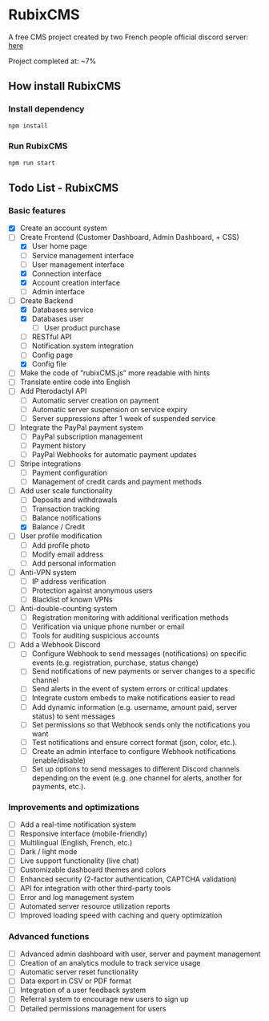 # RubixCMS
A free CMS project created by two French people
official discord server: [here](https://discord.gg/JWZFuDtNtp)


Project completed at: ~7%

## How install RubixCMS
### Install dependency
```bash 
npm install
```

### Run RubixCMS
```bash
npm run start
```

## Todo List - RubixCMS

### Basic features
- [x] Create an account system
- [ ] Create Frontend (Customer Dashboard, Admin Dashboard, + CSS)
  - [x] User home page
  - [ ] Service management interface
  - [ ] User management interface
  - [x] Connection interface
  - [x] Account creation interface
  - [ ] Admin interface
- [ ] Create Backend
  - [x] Databases service
  - [x] Databases user
    - [ ] User product purchase
  - [ ] RESTful API
  - [ ] Notification system integration
  - [ ] Config page
  - [x] Config file
- [ ] Make the code of “rubixCMS.js” more readable with hints
- [ ] Translate entire code into English
- [ ] Add Pterodactyl API
  - [ ] Automatic server creation on payment
  - [ ] Automatic server suspension on service expiry
  - [ ] Server suppressions after 1 week of suspended service
- [ ] Integrate the PayPal payment system
  - [ ] PayPal subscription management
  - [ ] Payment history
  - [ ] PayPal Webhooks for automatic payment updates
- [ ] Stripe integrations
  - [ ] Payment configuration
  - [ ] Management of credit cards and payment methods
- [ ] Add user scale functionality
  - [ ] Deposits and withdrawals
  - [ ] Transaction tracking
  - [ ] Balance notifications
  - [x] Balance / Credit
- [ ] User profile modification
  - [ ] Add profile photo
  - [ ] Modify email address
  - [ ] Add personal information
- [ ] Anti-VPN system
  - [ ] IP address verification
  - [ ] Protection against anonymous users
  - [ ] Blacklist of known VPNs
- [ ] Anti-double-counting system
  - [ ] Registration monitoring with additional verification methods
  - [ ] Verification via unique phone number or email
  - [ ] Tools for auditing suspicious accounts
- [ ] Add a Webhook Discord
  - [ ] Configure Webhook to send messages (notifications) on specific events (e.g. registration, purchase, status change)
  - [ ] Send notifications of new payments or server changes to a specific channel
  - [ ] Send alerts in the event of system errors or critical updates
  - [ ] Integrate custom embeds to make notifications easier to read
  - [ ] Add dynamic information (e.g. username, amount paid, server status) to sent messages
  - [ ] Set permissions so that Webhook sends only the notifications you want
  - [ ] Test notifications and ensure correct format (json, color, etc.).
  - [ ] Create an admin interface to configure Webhook notifications (enable/disable)
  - [ ] Set up options to send messages to different Discord channels depending on the event (e.g. one channel for alerts, another for payments, etc.).

### Improvements and optimizations
- [ ] Add a real-time notification system
- [ ] Responsive interface (mobile-friendly)
- [ ] Multilingual (English, French, etc.)
- [ ] Dark / light mode
- [ ] Live support functionality (live chat)
- [ ] Customizable dashboard themes and colors
- [ ] Enhanced security (2-factor authentication, CAPTCHA validation)
- [ ] API for integration with other third-party tools
- [ ] Error and log management system
- [ ] Automated server resource utilization reports
- [ ] Improved loading speed with caching and query optimization

### Advanced functions
- [ ] Advanced admin dashboard with user, server and payment management
- [ ] Creation of an analytics module to track service usage
- [ ] Automatic server reset functionality
- [ ] Data export in CSV or PDF format
- [ ] Integration of a user feedback system
- [ ] Referral system to encourage new users to sign up
- [ ] Detailed permissions management for users
